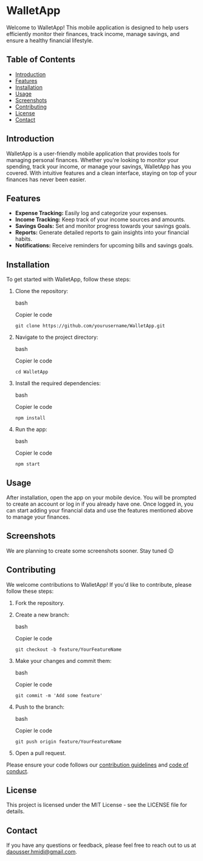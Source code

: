 WalletApp
=========

Welcome to WalletApp! This mobile application is designed to help users efficiently monitor their finances, track income, manage savings, and ensure a healthy financial lifestyle.

Table of Contents
-----------------

-   [Introduction](#introduction)
-   [Features](#features)
-   [Installation](#installation)
-   [Usage](#usage)
-   [Screenshots](#screenshots)
-   [Contributing](#contributing)
-   [License](#license)
-   [Contact](#contact)

Introduction
------------

WalletApp is a user-friendly mobile application that provides tools for managing personal finances. Whether you're looking to monitor your spending, track your income, or manage your savings, WalletApp has you covered. With intuitive features and a clean interface, staying on top of your finances has never been easier.

Features
--------

-   **Expense Tracking:** Easily log and categorize your expenses.
-   **Income Tracking:** Keep track of your income sources and amounts.
-   **Savings Goals:** Set and monitor progress towards your savings goals.
-   **Reports:** Generate detailed reports to gain insights into your financial habits.
-   **Notifications:** Receive reminders for upcoming bills and savings goals.

Installation
------------

To get started with WalletApp, follow these steps:

1.  Clone the repository:

    bash

    Copier le code

    `git clone https://github.com/yourusername/WalletApp.git`

2.  Navigate to the project directory:

    bash

    Copier le code

    `cd WalletApp`

3.  Install the required dependencies:

    bash

    Copier le code

    `npm install`

4.  Run the app:

    bash

    Copier le code

    `npm start`

Usage
-----

After installation, open the app on your mobile device. You will be prompted to create an account or log in if you already have one. Once logged in, you can start adding your financial data and use the features mentioned above to manage your finances.

Screenshots
-----------

We are planning to create some screenshots sooner. Stay tuned 😉

Contributing
------------

We welcome contributions to WalletApp! If you'd like to contribute, please follow these steps:

1.  Fork the repository.
2.  Create a new branch:

    bash

    Copier le code

    `git checkout -b feature/YourFeatureName`

3.  Make your changes and commit them:

    bash

    Copier le code

    `git commit -m 'Add some feature'`

4.  Push to the branch:

    bash

    Copier le code

    `git push origin feature/YourFeatureName`

5.  Open a pull request.

Please ensure your code follows our [contribution guidelines](CONTRIBUTING.md) and [code of conduct](CODE_OF_CONDUCT.md).

License
-------

This project is licensed under the MIT License - see the LICENSE file for details.

Contact
-------

If you have any questions or feedback, please feel free to reach out to us at daousser.hmidi@gmail.com.
